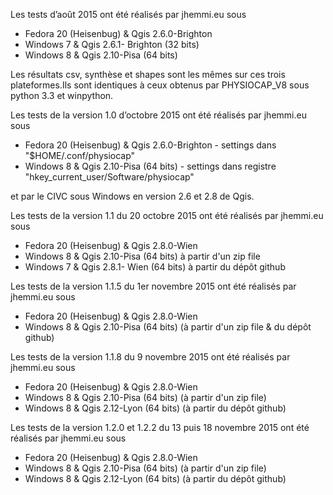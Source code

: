 Les tests d’août 2015 ont été réalisés par jhemmi.eu sous 
* Fedora 20 (Heisenbug) & Qgis 2.6.0-Brighton 
* Windows 7 & Qgis 2.6.1- Brighton (32 bits)
* Windows 8 & Qgis 2.10-Pisa (64 bits)

Les résultats csv, synthèse et shapes sont les mêmes sur ces trois plateformes.Ils sont identiques à ceux obtenus par PHYSIOCAP_V8 sous python 3.3 et winpython.  

Les tests de la version 1.0 d’octobre 2015 ont été réalisés par jhemmi.eu sous 
* Fedora 20 (Heisenbug) & Qgis 2.6.0-Brighton - settings dans "$HOME/.conf/physiocap"
* Windows 8 & Qgis 2.10-Pisa (64 bits) - settings dans registre "hkey_current_user/Software/physiocap"

et par le CIVC sous Windows en version 2.6 et 2.8 de Qgis.

Les tests de la version 1.1 du 20 octobre 2015 ont été réalisés par jhemmi.eu sous 
* Fedora 20 (Heisenbug) & Qgis 2.8.0-Wien 
* Windows 8 & Qgis 2.10-Pisa (64 bits) à partir d'un zip file
* Windows 7 & Qgis 2.8.1- Wien (64 bits) à partir du dépôt github

Les tests de la version 1.1.5 du 1er novembre 2015 ont été réalisés par jhemmi.eu sous 
* Fedora 20 (Heisenbug) & Qgis 2.8.0-Wien 
* Windows 8 & Qgis 2.10-Pisa (64 bits) (à partir d'un zip file & du dépôt github)

Les tests de la version 1.1.8 du 9 novembre 2015 ont été réalisés par jhemmi.eu sous 
* Fedora 20 (Heisenbug) & Qgis 2.8.0-Wien 
* Windows 8 & Qgis 2.10-Pisa (64 bits) (à partir d'un zip file)
* Windows 8 & Qgis 2.12-Lyon (64 bits) (à partir du dépôt github)

Les tests de la version 1.2.0 et 1.2.2 du 13 puis 18 novembre 2015 ont été réalisés par jhemmi.eu sous
* Fedora 20 (Heisenbug) & Qgis 2.8.0-Wien
* Windows 8 & Qgis 2.10-Pisa (64 bits) (à partir d'un zip file)
* Windows 8 & Qgis 2.12-Lyon (64 bits) (à partir du dépôt github)